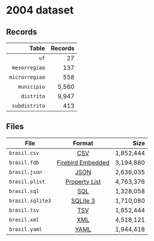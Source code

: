 # 2004 dataset

## Records

|          Table | Records |
| --------------:| -------:|
|           `uf` |      27 |
|  `mesorregiao` |     137 |
| `microrregiao` |     558 |
|    `municipio` |   5,560 |
|     `distrito` |   9,947 |
|  `subdistrito` |     413 |

## Files

| File             | Format                                                                                 |      Size |
| ---------------- |:--------------------------------------------------------------------------------------:| ---------:|
| `brasil.csv`     | [CSV](https://en.wikipedia.org/wiki/Comma-separated_values)                            | 1,852,444 |
| `brasil.fdb`     | [Firebird Embedded](https://en.wikipedia.org/wiki/Embedded_database#Firebird_Embedded) | 3,194,880 |
| `brasil.json`    | [JSON](https://en.wikipedia.org/wiki/JSON)                                             | 2,636,035 |
| `brasil.plist`   | [Property List](https://en.wikipedia.org/wiki/Property_list)                           | 4,763,376 |
| `brasil.sql`     | [SQL](https://en.wikipedia.org/wiki/SQL)                                               | 1,328,058 |
| `brasil.sqlite3` | [SQLite 3](https://en.wikipedia.org/wiki/SQLite)                                       | 1,710,080 |
| `brasil.tsv`     | [TSV](https://en.wikipedia.org/wiki/Tab-separated_values)                              | 1,852,444 |
| `brasil.xml`     | [XML](https://en.wikipedia.org/wiki/XML)                                               | 4,518,121 |
| `brasil.yaml`    | [YAML](https://en.wikipedia.org/wiki/YAML)                                             | 1,944,418 |
